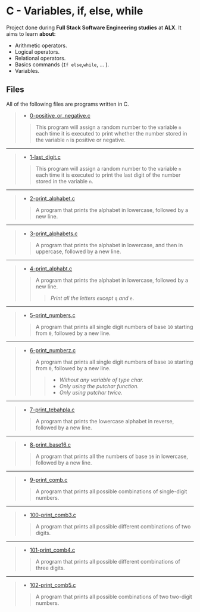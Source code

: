 # C - Variables, if, else, while

Project done during **Full Stack Software Engineering studies** at **ALX**. It aims to learn **about:**

* Arithmetic operators.
* Logical operators.
* Relational operators.
* Basics commands (`If else`,`while`, ... ).
* Variables.

## Files

All of the following files are programs written in C.

> * [0-positive_or_negative.c](https://github.com/Moh-A-Mahdi/alx-low_level_programming/blob/master/0x01-variables_if_else_while/0-positive_or_negative.c)
>
>> This program will assign a random number to the variable `n` each time it is executed to print whether the number stored in the variable `n` is positive or negative.
------------------

> * [1-last_digit.c](https://github.com/Moh-A-Mahdi/alx-low_level_programming/blob/master/0x01-variables_if_else_while/1-last_digit.c)
>
>> This program will assign a random number to the variable `n` each time it is executed to print the last digit of the number stored in the variable `n`.
------------------

> * [2-print_alphabet.c](https://github.com/Moh-A-Mahdi/alx-low_level_programming/blob/master/0x01-variables_if_else_while/2-print_alphabet.c)
>
>> A program that prints the alphabet in lowercase, followed by a new line.
------------------

> * [3-print_alphabets.c](https://github.com/Moh-A-Mahdi/alx-low_level_programming/blob/master/0x01-variables_if_else_while/3-print_alphabets.c)
>
>> A program that prints the alphabet in lowercase, and then in uppercase, followed by a new line.
------------------

> * [4-print_alphabt.c](https://github.com/Moh-A-Mahdi/alx-low_level_programming/blob/master/0x01-variables_if_else_while/4-print_alphabt.c)
>
>> A program that prints the alphabet in lowercase, followed by a new line.
>>> _Print all the letters except_ `q` _and_ `e`.
------------------

> * [5-print_numbers.c](https://github.com/Moh-A-Mahdi/alx-low_level_programming/blob/master/0x01-variables_if_else_while/5-print_numbers.c)
>
>> A program that prints all single digit numbers of base `10` starting from `0`, followed by a new line.
------------------

> * [6-print_numberz.c](https://github.com/Moh-A-Mahdi/alx-low_level_programming/blob/master/0x01-variables_if_else_while/6-print_numberz.c)
>
>> A program that prints all single digit numbers of base `10` starting from `0`, followed by a new line.
>>>
>>> * _Without any variable of type char._
>>> * _Only using the putchar function._
>>> * _Only using putchar twice._

------------------

> * [7-print_tebahpla.c](https://github.com/Moh-A-Mahdi/alx-low_level_programming/blob/master/0x01-variables_if_else_while/7-print_tebahpla.c)
>
>> A program that prints the lowercase alphabet in reverse, followed by a new line.
------------------

> * [8-print_base16.c](https://github.com/Moh-A-Mahdi/alx-low_level_programming/blob/master/0x01-variables_if_else_while/8-print_base16.c)
>
>> A program that prints all the numbers of base `16` in lowercase, followed by a new line.
------------------

> * [9-print_comb.c](https://github.com/Moh-A-Mahdi/alx-low_level_programming/blob/master/0x01-variables_if_else_while/9-print_comb.c)
>
>> A program that prints all possible combinations of single-digit numbers.
------------------

> * [100-print_comb3.c](https://github.com/Moh-A-Mahdi/alx-low_level_programming/blob/master/0x01-variables_if_else_while/100-print_comb3.c)
>
>> A program that prints all possible different combinations of two digits.
------------------

> * [101-print_comb4.c](https://github.com/Moh-A-Mahdi/alx-low_level_programming/blob/master/0x01-variables_if_else_while/101-print_comb4.c)
>
>> A program that prints all possible different combinations of three digits.
------------------

> * [102-print_comb5.c](https://github.com/Moh-A-Mahdi/alx-low_level_programming/blob/master/0x01-variables_if_else_while/102-print_comb5.c)
>
>> A program that prints all possible combinations of two two-digit numbers.